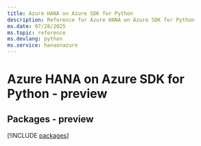 ```yaml
---
title: Azure HANA on Azure SDK for Python
description: Reference for Azure HANA on Azure SDK for Python
ms.date: 07/28/2025
ms.topic: reference
ms.devlang: python
ms.service: hanaonazure
---
```

# Azure HANA on Azure SDK for Python - preview
## Packages - preview
[!INCLUDE [packages](hana-on-azure-index.md)]